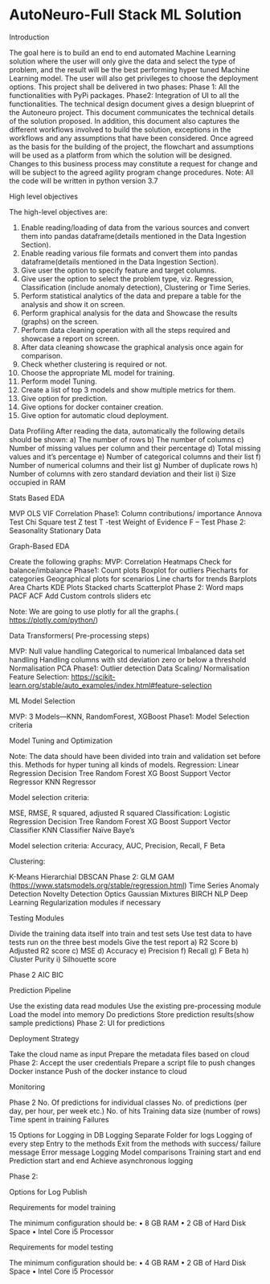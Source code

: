 # AutoNeuro-Full Stack ML Solution

Introduction

The goal here is to build an end to end automated Machine Learning solution where the user will only give the data and select the type of problem, and the result will be the best performing hyper tuned Machine Learning model. The user will also get privileges to choose the deployment options.
This project shall be delivered in two phases:
Phase 1: All the functionalities with PyPi packages.
Phase2: Integration of UI to all the functionalities. 
The technical design document gives a design blueprint of the Autoneuro project. This document communicates the technical details of the solution proposed.
In addition, this document also captures the different workflows involved to build the solution, exceptions in the workflows and any assumptions that have been considered. 
Once agreed as the basis for the building of the project, the flowchart and assumptions will be used as a platform from which the solution will be designed.
Changes to this business process may constitute a request for change and will be subject to the agreed agility program change procedures.
Note: All the code will be written in python version 3.7

High level objectives

The high-level objectives are:
1.	Enable reading/loading of data from the various sources and convert them into pandas dataframe(details mentioned in the Data Ingestion Section).
2.	Enable reading various file formats and convert them into pandas dataframe(details mentioned in the Data Ingestion Section).
3.	Give user the option to specify feature and target columns.
4.	Give user the option to select the problem type, viz. Regression, Classification (include anomaly detection), Clustering or Time Series. 
5.	Perform statistical analytics of the data and prepare a table for the analysis and show it on screen.
6.	Perform graphical analysis for the data and Showcase the results (graphs) on the screen.
7.	Perform data cleaning operation with all the steps required and showcase a report on screen.
8.	 After data cleaning showcase the graphical analysis once again for comparison.
9.	Check whether clustering is required or not.
10.	Choose the appropriate ML model for training.
11.	Perform model Tuning.
12.	Create a list of top 3 models  and show multiple metrics for them.
13.	Give option for prediction.
14.	Give options for docker container creation.
15.	Give option for automatic cloud deployment.

Data Profiling
After reading the data, automatically the following details should be shown:
a)	The number of rows
b)	The number of columns
c)	Number of missing values per column and their percentage
d)	Total missing values and it’s percentage
e)	Number of categorical columns and their list
f)	Number of numerical columns and their list
g)	Number of duplicate rows
h)	Number of columns with zero standard deviation and their list
i)	Size occupied in RAM

Stats Based EDA

MVP
OLS
VIF
Correlation
Phase1:
Column contributions/ importance
Annova Test
Chi Square test
Z test
T -test
Weight of Evidence 
F – Test
Phase 2:
Seasonality
Stationary Data

Graph-Based EDA

Create the following graphs:
MVP:
Correlation Heatmaps
Check for balance/imbalance
Phase1:
Count plots
Boxplot for outliers
Piecharts for categories
Geographical plots for scenarios
Line charts for  trends
Barplots
Area Charts
KDE Plots
Stacked charts
Scatterplot
Phase 2:
Word maps
PACF
ACF
Add Custom controls sliders etc

Note: We are going to use plotly for all the graphs.( https://plotly.com/python/)

Data Transformers( Pre-processing steps)

MVP:
Null value handling
Categorical to numerical
Imbalanced data set handling
Handling columns with std deviation zero or below a threshold
Normalisation
PCA
Phase1:
Outlier detection
Data Scaling/ Normalisation
Feature Selection: https://scikit-learn.org/stable/auto_examples/index.html#feature-selection

ML Model Selection

MVP:
3 Models—KNN, RandomForest, XGBoost
Phase1:
Model Selection criteria

Model Tuning and Optimization

Note: The data should have been divided into train and validation set before this.
Methods for hyper tuning all kinds of models.
Regression:
Linear Regression
Decision Tree
Random Forest
XG Boost
Support Vector Regressor
KNN Regressor

Model selection criteria:

MSE, RMSE, R squared, adjusted R squared
Classification:
Logistic Regression
Decision Tree
Random Forest
XG Boost
Support Vector Classifier
KNN Classifier
Naïve Baye’s

Model selection criteria:
Accuracy, AUC, Precision, Recall, F Beta


Clustering:

K-Means
Hierarchial
DBSCAN
Phase 2:
GLM
GAM (https://www.statsmodels.org/stable/regression.html)
Time Series
Anomaly Detection
Novelty Detection
Optics
Gaussian Mixtures
BIRCH
NLP
Deep Learning
Regularization modules if necessary

Testing Modules

Divide the training data itself into  train and test sets
Use test data to have tests run on the three best models
Give the test report
a)	R2 Score
b)	Adjusted R2 score
c)	MSE
d)	Accuracy
e)	Precision
f)	Recall
g)	F Beta
h)	Cluster Purity
i)	Silhouette score 

Phase 2
AIC
BIC

Prediction Pipeline  

Use the existing data read modules
Use the existing pre-processing module
Load the model into memory
Do predictions
Store  prediction results(show sample predictions)
Phase 2:
UI for predictions

Deployment Strategy 

Take the cloud name as input
Prepare the metadata files based on cloud
Phase 2:
Accept the user credentials
Prepare a script file to push changes
Docker instance
Push of the docker instance to cloud


Monitoring

Phase 2
No. Of predictions for individual classes
No. of  predictions (per day, per hour, per week etc.)
No. of hits
Training data size (number of rows)
Time spent in training
Failures

15	Options for Logging in DB Logging
Separate Folder for logs
Logging of every step
Entry to the methods
Exit from the methods with success/ failure message
Error message Logging
Model comparisons
Training start and end
Prediction start and end
Achieve asynchronous logging

Phase 2:

Options for Log Publish

Requirements for model training

The minimum configuration should be:
•	8 GB RAM
•	2 GB of Hard Disk Space
•	Intel Core i5 Processor

Requirements for model testing

The minimum configuration should be:
•	4 GB RAM
•	2 GB of Hard Disk Space
•	Intel Core i5 Processor




